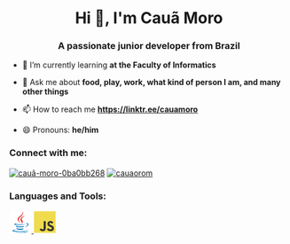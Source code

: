 <h1 align="center">Hi 👋, I'm Cauã Moro</h1>
<h3 align="center">A passionate junior developer from Brazil</h3>

- 🌱 I’m currently learning **at the Faculty of Informatics**

- 💬 Ask me about **food, play, work, what kind of person I am, and many other things**

- 📫 How to reach me **https://linktr.ee/cauamoro**

- 😄 Pronouns: **he/him**

<h3 align="left">Connect with me:</h3>
<p align="left">
<a href="https://linkedin.com/in/cauã-moro-0ba0bb268" target="blank"><img align="center" src="https://raw.githubusercontent.com/rahuldkjain/github-profile-readme-generator/master/src/images/icons/Social/linked-in-alt.svg" alt="cauã-moro-0ba0bb268" height="30" width="40" /></a>
<a href="https://instagram.com/cauaorom" target="blank"><img align="center" src="https://raw.githubusercontent.com/rahuldkjain/github-profile-readme-generator/master/src/images/icons/Social/instagram.svg" alt="cauaorom" height="30" width="40" /></a>
</p>

<h3 align="left">Languages and Tools:</h3>
<p align="left"> <a href="https://www.java.com" target="_blank" rel="noreferrer"> <img src="https://raw.githubusercontent.com/devicons/devicon/master/icons/java/java-original.svg" alt="java" width="40" height="40"/> </a> <a href="https://developer.mozilla.org/en-US/docs/Web/JavaScript" target="_blank" rel="noreferrer"> <img src="https://raw.githubusercontent.com/devicons/devicon/master/icons/javascript/javascript-original.svg" alt="javascript" width="40" height="40"/> </a> </p>
